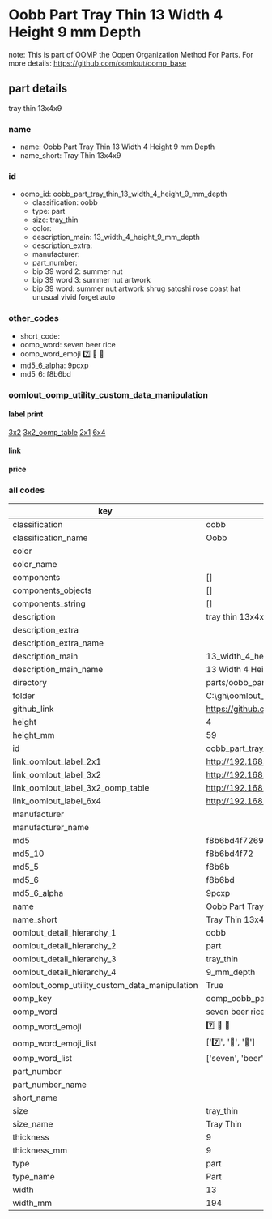 # Oobb Part Tray Thin 13 Width 4 Height 9 mm Depth  

note: This is part of OOMP the Oopen Organization Method For Parts. For more details: https://github.com/oomlout/oomp_base

##  part details
  



tray thin 13x4x9



### name
* name: Oobb Part Tray Thin 13 Width 4 Height 9 mm Depth
* name_short: Tray Thin 13x4x9 
### id
* oomp_id: oobb_part_tray_thin_13_width_4_height_9_mm_depth
  * classification: oobb
  * type: part
  * size: tray_thin
  * color: 
  * description_main: 13_width_4_height_9_mm_depth
  * description_extra: 
  * manufacturer: 
  * part_number: 
  * bip 39 word 2: summer nut
  * bip 39 word 3: summer nut artwork
  * bip 39 word: summer nut artwork shrug satoshi rose coast hat unusual vivid forget auto

### other_codes
* short_code: 
* oomp_word: seven beer rice
* oomp_word_emoji :seven: :beer: :rice:
* md5_6_alpha: 9pcxp
* md5_6: f8b6bd






### oomlout_oomp_utility_custom_data_manipulation
#### label print
[3x2](http://192.168.1.245:1112/?label=oomp%209pcxp)
[3x2_oomp_table](http://192.168.1.108:1112/?label=oomp%209pcxp)
[2x1](http://192.168.1.242:1112/?label=oomp%209pcxp)
[6x4](http://192.168.1.55:1112/?label=oomp%209pcxp)    

#### link

                              

#### price







### all codes 
| key | value |  
| --- | --- |  
| classification | oobb |  
| classification_name | Oobb |  
| color |  |  
| color_name |  |  
| components | [] |  
| components_objects | [] |  
| components_string | [] |  
| description | tray thin 13x4x9 |  
| description_extra |  |  
| description_extra_name |  |  
| description_main | 13_width_4_height_9_mm_depth |  
| description_main_name | 13 Width 4 Height 9 mm Depth |  
| directory | parts/oobb_part_tray_thin_13_width_4_height_9_mm_depth |  
| folder | C:\gh\oomlout_oobb_version_4_generated_parts\parts\oobb_part_tray_thin_13_width_4_height_9_mm_depth |  
| github_link | https://github.com/oomlout/oomlout_oomp_part_src/tree/main/parts/oobb_part_tray_thin_13_width_4_height_9_mm_depth |  
| height | 4 |  
| height_mm | 59 |  
| id | oobb_part_tray_thin_13_width_4_height_9_mm_depth |  
| link_oomlout_label_2x1 | http://192.168.1.242:1112/?label=oomp%209pcxp |  
| link_oomlout_label_3x2 | http://192.168.1.245:1112/?label=oomp%209pcxp |  
| link_oomlout_label_3x2_oomp_table | http://192.168.1.108:1112/?label=oomp%209pcxp |  
| link_oomlout_label_6x4 | http://192.168.1.55:1112/?label=oomp%209pcxp |  
| manufacturer |  |  
| manufacturer_name |  |  
| md5 | f8b6bd4f7269859af05fbc741a65eec9 |  
| md5_10 | f8b6bd4f72 |  
| md5_5 | f8b6b |  
| md5_6 | f8b6bd |  
| md5_6_alpha | 9pcxp |  
| name | Oobb Part Tray Thin 13 Width 4 Height 9 mm Depth |  
| name_short | Tray Thin 13x4x9  |  
| oomlout_detail_hierarchy_1 | oobb |  
| oomlout_detail_hierarchy_2 | part |  
| oomlout_detail_hierarchy_3 | tray_thin |  
| oomlout_detail_hierarchy_4 | 9_mm_depth |  
| oomlout_oomp_utility_custom_data_manipulation | True |  
| oomp_key | oomp_oobb_part_tray_thin_13_width_4_height_9_mm_depth |  
| oomp_word | seven beer rice |  
| oomp_word_emoji | :seven: :beer: :rice: |  
| oomp_word_emoji_list | [':seven:', ':beer:', ':rice:'] |  
| oomp_word_list | ['seven', 'beer', 'rice'] |  
| part_number |  |  
| part_number_name |  |  
| short_name |  |  
| size | tray_thin |  
| size_name | Tray Thin |  
| thickness | 9 |  
| thickness_mm | 9 |  
| type | part |  
| type_name | Part |  
| width | 13 |  
| width_mm | 194 |  
